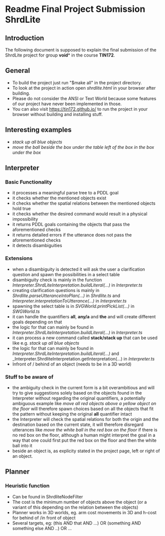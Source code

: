# Readme Final Project Submission ShrdLite

## Introduction

The following document is supposed to explain the final submission of the ShrdLite project for group **void*** in the course **TIN172**.

## General

* To build the project just run "$make all" in the project directory.
* To look at the project in action open _shrdlite.html_ in your browser after building.
* Please do not consider the ANSI or Text World because some features of our project have never been implemented in those.
* You can also visit https://tin172.github.io/ to run the project in your browser without building and installing stuff.

## Interesting examples

* _stack up all blue objects_ 
* _move the ball beside the box under the table left of the box in the box under the box_

## Interpreter

### Basic Functionality

* it processes a meaningful parse tree to a PDDL goal
* it checks whether the mentioned objects exist 
* it checks whether the spatial relations between the mentioned objects hold true
* it checks whether the desired command would result in a physical impossibility
* it returns PDDL goals containing the objects that pass the aforementioned checks
* it returns detailed errors if the utterance does not pass the aforementioned checks
* it detects disambiguities

### Extensions

* when a disambiguity is detected it will ask the user a clarification question and spawn the possibilities in a select table
 * disambiguity check is mainly in the function _Interpreter.ShrdLiteInterpretation.buildLiteral(...)_ in _Interpreter.ts_
 * creating clarification questions is mainly in _Shrdlite.parseUtteranceIntoPlan(...)_ in _Shrdlite.ts_ and _Interpreter.interpretationToUtterance(...)_ in _Interpreter.ts_
 * spawning the select table is in _SVGWorld.printPickList(...)_ in _SWGWorld.ts_
* it can handle the quantifiers **all**, **any/a** and **the** and will create different goals depending on that
 * the logic for that can mainly be found in _Interpreter.ShrdLiteInterpretation.buildLiteral(...)_ in _Interpreter.ts_
* it can process a new command called **stack/stack up** that can be used like e.g. _stack up all blue objects_
 * the logic for that can mainly be found in _Interpreter.ShrdLiteInterpretation.buildLiteral(...)_ and _Interpreter.ShrdliteInterpretation.getInterpretation(...) in _Interpreter.ts_
* Infront of / behind of an object (needs to be in a 3D world)
### Stuff to be aware of

* the ambiguity check in the current form is a bit overambitious and will try to give suggestions solely based on the objects found in the Interpreter without regarding the original quantifiers, a potentially ambiguous example like _move all red objects above a yellow object on the floor_ will therefore spawn choices based on all the objects that fit the pattern without keeping the original **all** quantifier intact
* the Interpreter will check the spatial relations for both the origin and the destination based on the current state, it will therefore disregard utterances like _move the white ball in the red box on the floor_ if there is no red box on the floor, although a human might interpret the goal in a way that one could first put the red box on the floor and then the white ball into it
* beside an object is, as explicity stated in the project page, left or right of an object.

## Planner
### Heuristic function
 * Can be found in ShrdliteNodeFilter
 * The cost is the minimum number of objects above the object (or a variant of this depending on the relation between the objects)
 * Planner works in 3D worlds, eg. arm cost movements in 3D and h-cost for behind of /in front of object
 * Several targets, eg: (this AND that AND ...) OR (something AND something else AND ..) OR ...
